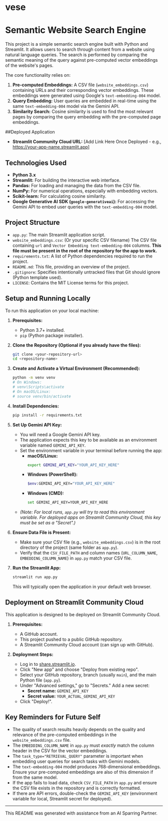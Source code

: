 # vese

# Semantic Website Search Engine

This project is a simple semantic search engine built with Python and Streamlit. It allows users to search through content from a website using natural language queries. The search is performed by comparing the semantic meaning of the query against pre-computed vector embeddings of the website's pages.

The core functionality relies on:
1.  **Pre-computed Embeddings:** A CSV file (`website_embeddings.csv`) containing URLs and their corresponding vector embeddings. These embeddings were generated using Google's `text-embedding-004` model.
2.  **Query Embedding:** User queries are embedded in real-time using the same `text-embedding-004` model via the Gemini API.
3.  **Similarity Search:** Cosine similarity is used to find the most relevant pages by comparing the query embedding with the pre-computed page embeddings.

##Deployed Application

*   **Streamlit Community Cloud URL:** [Add Link Here Once Deployed - e.g., https://your-app-name.streamlit.app]

## Technologies Used

*   **Python 3.x**
*   **Streamlit:** For building the interactive web interface.
*   **Pandas:** For loading and managing the data from the CSV file.
*   **NumPy:** For numerical operations, especially with embedding vectors.
*   **Scikit-learn:** For calculating cosine similarity.
*   **Google Generative AI SDK (`google-generativeai`):** For accessing the Gemini API to embed user queries with the `text-embedding-004` model.

## Project Structure

*   `app.py`: The main Streamlit application script.
*   `website_embeddings.csv`: (Or your specific CSV filename) The CSV file containing `url` and `Vector Embedding text-embedding-004` columns. **This file must be present in the root of the repository for the app to work.**
*   `requirements.txt`: A list of Python dependencies required to run the project.
*   `README.md`: This file, providing an overview of the project.
*   `.gitignore`: Specifies intentionally untracked files that Git should ignore (Python template used).
*   `LICENSE`: Contains the MIT License terms for this project.

## Setup and Running Locally

To run this application on your local machine:

1.  **Prerequisites:**
    *   Python 3.7+ installed.
    *   `pip` (Python package installer).

2.  **Clone the Repository (Optional if you already have the files):**
    ```bash
    git clone <your-repository-url>
    cd <repository-name>
    ```

3.  **Create and Activate a Virtual Environment (Recommended):**
    ```bash
    python -m venv venv
    # On Windows:
    # venv\Scripts\activate
    # On macOS/Linux:
    # source venv/bin/activate
    ```

4.  **Install Dependencies:**
    ```bash
    pip install -r requirements.txt
    ```

5.  **Set Up Gemini API Key:**
    *   You will need a Google Gemini API key.
    *   The application expects this key to be available as an environment variable named `GEMINI_API_KEY`.
    *   Set the environment variable in your terminal before running the app:
        *   **macOS/Linux:**
            ```bash
            export GEMINI_API_KEY="YOUR_API_KEY_HERE"
            ```
        *   **Windows (PowerShell):**
            ```bash
            $env:GEMINI_API_KEY="YOUR_API_KEY_HERE"
            ```
        *   **Windows (CMD):**
            ```bash
            set GEMINI_API_KEY=YOUR_API_KEY_HERE
            ```
    *   *(Note: For local runs, `app.py` will try to read this environment variable. For deployed apps on Streamlit Community Cloud, this key must be set as a "Secret".)*

6.  **Ensure Data File is Present:**
    *   Make sure your CSV file (e.g., `website_embeddings.csv`) is in the root directory of the project (same folder as `app.py`).
    *   Verify that the `CSV_FILE_PATH` and column names (`URL_COLUMN_NAME`, `EMBEDDING_COLUMN_NAME`) in `app.py` match your CSV file.

7.  **Run the Streamlit App:**
    ```bash
    streamlit run app.py
    ```
    This will typically open the application in your default web browser.

## Deployment on Streamlit Community Cloud

This application is designed to be deployed on Streamlit Community Cloud.

1.  **Prerequisites:**
    *   A GitHub account.
    *   This project pushed to a public GitHub repository.
    *   A Streamlit Community Cloud account (can sign up with GitHub).

2.  **Deployment Steps:**
    *   Log in to [share.streamlit.io](https://share.streamlit.io/).
    *   Click "New app" and choose "Deploy from existing repo".
    *   Select your GitHub repository, branch (usually `main`), and the main Python file (`app.py`).
    *   Under "Advanced settings," go to "Secrets." Add a new secret:
        *   **Secret name:** `GEMINI_API_KEY`
        *   **Secret value:** `YOUR_ACTUAL_GEMINI_API_KEY`
    *   Click "Deploy!".

## Key Reminders for Future Self

*   The quality of search results heavily depends on the quality and relevance of the pre-computed embeddings in the `website_embeddings.csv` file.
*   The `EMBEDDING_COLUMN_NAME` in `app.py` must *exactly* match the column header in the CSV for the vector embeddings.
*   The `task_type="RETRIEVAL_QUERY"` parameter is important when embedding user queries for search tasks with Gemini models.
*   The `text-embedding-004` model produces 768-dimensional embeddings. Ensure your pre-computed embeddings are also of this dimension if from the same model.
*   If the app fails to load data, check `CSV_FILE_PATH` in `app.py` and ensure the CSV file exists in the repository and is correctly formatted.
*   If there are API errors, double-check the `GEMINI_API_KEY` (environment variable for local, Streamlit secret for deployed).

---

This README was generated with assistance from an AI Sparring Partner.
